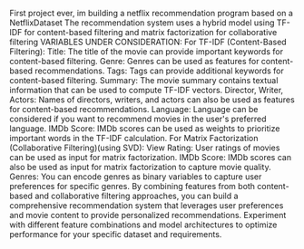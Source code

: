 First project ever, im building a netflix recommendation program based on a NetflixDataset
The recommendation system uses a hybrid model
using TF-IDF for content-based filtering and matrix factorization for collaborative filtering
VARIABLES UNDER CONSIDERATION:
For TF-IDF (Content-Based Filtering):
Title: The title of the movie can provide important keywords for content-based filtering.
Genre: Genres can be used as features for content-based recommendations.
Tags: Tags can provide additional keywords for content-based filtering.
Summary: The movie summary contains textual information that can be used to compute TF-IDF vectors.
Director, Writer, Actors: Names of directors, writers, and actors can also be used as features for content-based recommendations.
Language: Language can be considered if you want to recommend movies in the user's preferred language.
IMDb Score: IMDb scores can be used as weights to prioritize important words in the TF-IDF calculation.
For Matrix Factorization (Collaborative Filtering)(using SVD):
View Rating: User ratings of movies can be used as input for matrix factorization.
IMDb Score: IMDb scores can also be used as input for matrix factorization to capture movie quality.
Genres: You can encode genres as binary variables to capture user preferences for specific genres.
By combining features from both content-based and collaborative filtering approaches, you can build a comprehensive recommendation system that leverages user preferences and movie content to provide personalized recommendations. Experiment with different feature combinations and model architectures to optimize performance for your specific dataset and requirements.
